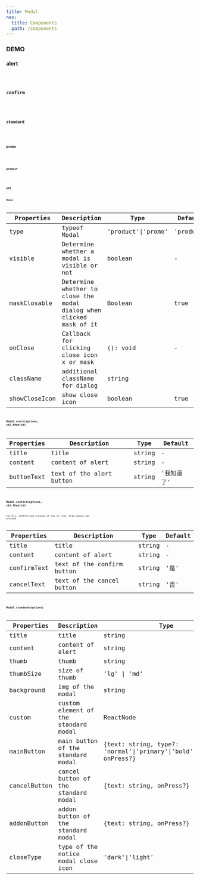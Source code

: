 ```yaml
---
title: Modal
nav:
  title: Components
  path: /components
---
```


### DEMO

#### alert
<code src="./demo/alert.tsx" />

#### confirm
<code src="./demo/confirm.tsx" />

#### standard
<code src="./demo/standard.tsx" />

#### promo
<code src="./demo/promo.tsx" />

#### product
<code src="./demo/product.tsx" />

### API

#### Modal

Properties | Description | Type | Default
-----------|------------|------|--------
| type | typeof Modal | 'product'\|'promo' | 'product' |
| visible | Determine whether a modal is visible or not | boolean | - |
| maskClosable | Determine whether to close the modal dialog when clicked mask of it | Boolean | true |
| onClose | Callback for clicking close icon x or mask | (): void | - |
| className  | additional className for dialog | string | |
| showCloseIcon  | show close icon | boolean | true |


### Modal.alert(options, cb).then(cb)

Properties | Description | Type | Default
-----------|------------|------|--------
| title | title | string | - |
| content | content of alert | string | -  |
| buttonText | text of the alert button | string | '我知道了' |

### Modal.confirm(options, cb).then(cb)
cb(res), confirm was pressed if res is true, else cancel was pressed

Properties | Description | Type | Default
-----------|------------|------|--------
| title | title | string | - |
| content | content of alert | string | -  |
| confirmText | text of the confirm button | string | '是' |
| cancelText | text of the cancel button | string | '否' |

### Modal.standard(options)

Properties | Description | Type | Default
-----------|------------|------|--------
| title | title | string | - |
| content | content of alert | string | -  |
| thumb | thumb | string | - |
| thumbSize | size of thumb | 'lg' \| 'md' | - |
| background | img of the modal | string | - |
| custom | custom element of the standard modal | ReactNode | - |
| mainButton | main button of the standard modal | {text: string, type?: 'normal'\|'primary'\|'bold'\|'danger', onPress?} | - |
| cancelButton | cancel button of the standard modal | {text: string, onPress?} | - |
| addonButton | addon button of the standard modal | {text: string, onPress?} | - |
| closeType | type of the notice modal close icon | 'dark'\|'light'|'none' | 'dark' |
